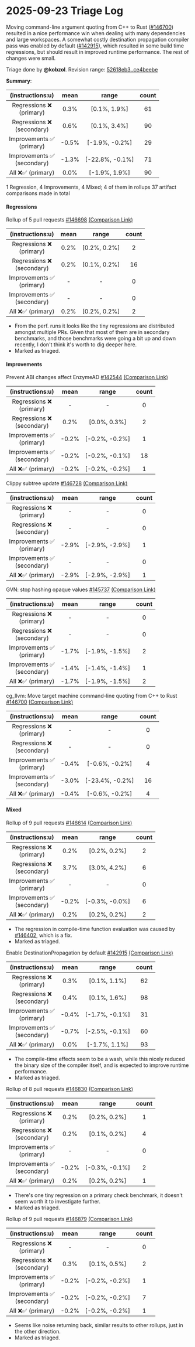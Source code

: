 # 2025-09-23 Triage Log

Moving command-line argument quoting from C++ to Rust ([#146700](https://github.com/rust-lang/rust/pull/146700)) resulted in a nice performance
win when dealing with many dependencies and large workspaces. A somewhat costly destination propagation
compiler pass was enabled by default ([#142915](https://github.com/rust-lang/rust/pull/142915)), which resulted in some build time regressions,
but should result in improved runtime performance. The rest of changes were small.

Triage done by **@kobzol**.
Revision range: [52618eb3..ce4beebe](https://perf.rust-lang.org/?start=52618eb338609df44978b0ca4451ab7941fd1c7a&end=ce4beebecb77821734079cff47d8af08f9f27f11&absolute=false&stat=instructions%3Au)

**Summary**:

| (instructions:u)                   | mean  | range           | count |
|:----------------------------------:|:-----:|:---------------:|:-----:|
| Regressions ❌ <br /> (primary)    | 0.3%  | [0.1%, 1.9%]    | 61    |
| Regressions ❌ <br /> (secondary)  | 0.6%  | [0.1%, 3.4%]    | 90    |
| Improvements ✅ <br /> (primary)   | -0.5% | [-1.9%, -0.2%]  | 29    |
| Improvements ✅ <br /> (secondary) | -1.3% | [-22.8%, -0.1%] | 71    |
| All ❌✅ (primary)                 | 0.0%  | [-1.9%, 1.9%]   | 90    |


1 Regression, 4 Improvements, 4 Mixed; 4 of them in rollups
37 artifact comparisons made in total

#### Regressions

Rollup of 5 pull requests [#146698](https://github.com/rust-lang/rust/pull/146698) [(Comparison Link)](https://perf.rust-lang.org/compare.html?start=93117677d857bb7c3f12c9dc500d77839f8fb13d&end=4793ef5cf527339f072c39d129477ad5bb678f9e&stat=instructions:u)

| (instructions:u)                   | mean | range        | count |
|:----------------------------------:|:----:|:------------:|:-----:|
| Regressions ❌ <br /> (primary)    | 0.2% | [0.2%, 0.2%] | 2     |
| Regressions ❌ <br /> (secondary)  | 0.2% | [0.1%, 0.2%] | 16    |
| Improvements ✅ <br /> (primary)   | -    | -            | 0     |
| Improvements ✅ <br /> (secondary) | -    | -            | 0     |
| All ❌✅ (primary)                 | 0.2% | [0.2%, 0.2%] | 2     |

- From the perf. runs it looks like the tiny regressions are distributed amongst multiple PRs. Given that most of them are in secondary benchmarks, and those benchmarks were going a bit up and down recently, I don't think it's worth to dig deeper here.
- Marked as triaged. 

#### Improvements

Prevent ABI changes affect EnzymeAD [#142544](https://github.com/rust-lang/rust/pull/142544) [(Comparison Link)](https://perf.rust-lang.org/compare.html?start=4793ef5cf527339f072c39d129477ad5bb678f9e&end=97a987f14c5bd948f7ee8dba75999f104a6f03a7&stat=instructions:u)

| (instructions:u)                   | mean  | range          | count |
|:----------------------------------:|:-----:|:--------------:|:-----:|
| Regressions ❌ <br /> (primary)    | -     | -              | 0     |
| Regressions ❌ <br /> (secondary)  | 0.2%  | [0.0%, 0.3%]   | 2     |
| Improvements ✅ <br /> (primary)   | -0.2% | [-0.2%, -0.2%] | 1     |
| Improvements ✅ <br /> (secondary) | -0.2% | [-0.2%, -0.1%] | 18    |
| All ❌✅ (primary)                 | -0.2% | [-0.2%, -0.2%] | 1     |


Clippy subtree update [#146728](https://github.com/rust-lang/rust/pull/146728) [(Comparison Link)](https://perf.rust-lang.org/compare.html?start=0c0c58b8e453f552ebd7f3a1545acdd109de028c&end=7c275d09ea6b953d2cca169667184a7214bd14c7&stat=instructions:u)

| (instructions:u)                   | mean  | range          | count |
|:----------------------------------:|:-----:|:--------------:|:-----:|
| Regressions ❌ <br /> (primary)    | -     | -              | 0     |
| Regressions ❌ <br /> (secondary)  | -     | -              | 0     |
| Improvements ✅ <br /> (primary)   | -2.9% | [-2.9%, -2.9%] | 1     |
| Improvements ✅ <br /> (secondary) | -     | -              | 0     |
| All ❌✅ (primary)                 | -2.9% | [-2.9%, -2.9%] | 1     |


GVN: stop hashing opaque values [#145737](https://github.com/rust-lang/rust/pull/145737) [(Comparison Link)](https://perf.rust-lang.org/compare.html?start=2f4dfc753fd86c672aa4145940db075a8a149f17&end=e10aa8891182378de002bd71bf4d04181fb8231d&stat=instructions:u)

| (instructions:u)                   | mean  | range          | count |
|:----------------------------------:|:-----:|:--------------:|:-----:|
| Regressions ❌ <br /> (primary)    | -     | -              | 0     |
| Regressions ❌ <br /> (secondary)  | -     | -              | 0     |
| Improvements ✅ <br /> (primary)   | -1.7% | [-1.9%, -1.5%] | 2     |
| Improvements ✅ <br /> (secondary) | -1.4% | [-1.4%, -1.4%] | 1     |
| All ❌✅ (primary)                 | -1.7% | [-1.9%, -1.5%] | 2     |


cg_llvm: Move target machine command-line quoting from C++ to Rust [#146700](https://github.com/rust-lang/rust/pull/146700) [(Comparison Link)](https://perf.rust-lang.org/compare.html?start=59043567a5cf12800e1457c36ad6a6b0fa02c6b6&end=0be8e16088894483a7012c5026c3247c14a0c3c2&stat=instructions:u)

| (instructions:u)                   | mean  | range           | count |
|:----------------------------------:|:-----:|:---------------:|:-----:|
| Regressions ❌ <br /> (primary)    | -     | -               | 0     |
| Regressions ❌ <br /> (secondary)  | -     | -               | 0     |
| Improvements ✅ <br /> (primary)   | -0.4% | [-0.6%, -0.2%]  | 4     |
| Improvements ✅ <br /> (secondary) | -3.0% | [-23.4%, -0.2%] | 16    |
| All ❌✅ (primary)                 | -0.4% | [-0.6%, -0.2%]  | 4     |


#### Mixed

Rollup of 9 pull requests [#146614](https://github.com/rust-lang/rust/pull/146614) [(Comparison Link)](https://perf.rust-lang.org/compare.html?start=9d82de19dfae60e55c291f5f28e28cfc2c1b9630&end=8a1b39995e5b630c5872f5de5079f1f569bd5ac2&stat=instructions:u)

| (instructions:u)                   | mean  | range          | count |
|:----------------------------------:|:-----:|:--------------:|:-----:|
| Regressions ❌ <br /> (primary)    | 0.2%  | [0.2%, 0.2%]   | 2     |
| Regressions ❌ <br /> (secondary)  | 3.7%  | [3.0%, 4.2%]   | 6     |
| Improvements ✅ <br /> (primary)   | -     | -              | 0     |
| Improvements ✅ <br /> (secondary) | -0.2% | [-0.3%, -0.0%] | 6     |
| All ❌✅ (primary)                 | 0.2%  | [0.2%, 0.2%]   | 2     |

- The regression in compile-time function evaluation was caused by [#146402](https://github.com/rust-lang/rust/pull/146402), which is a fix.
- Marked as triaged.

Enable DestinationPropagation by default [#142915](https://github.com/rust-lang/rust/pull/142915) [(Comparison Link)](https://perf.rust-lang.org/compare.html?start=2ebb1263e3506412889410b567fa813ca3cb5c63&end=ce6daf3d5a5bffb2a00264197f92dc31608df0da&stat=instructions:u)

| (instructions:u)                   | mean  | range          | count |
|:----------------------------------:|:-----:|:--------------:|:-----:|
| Regressions ❌ <br /> (primary)    | 0.3%  | [0.1%, 1.1%]   | 62    |
| Regressions ❌ <br /> (secondary)  | 0.4%  | [0.1%, 1.6%]   | 98    |
| Improvements ✅ <br /> (primary)   | -0.4% | [-1.7%, -0.1%] | 31    |
| Improvements ✅ <br /> (secondary) | -0.7% | [-2.5%, -0.1%] | 60    |
| All ❌✅ (primary)                 | 0.0%  | [-1.7%, 1.1%]  | 93    |

- The compile-time effects seem to be a wash, while this nicely reduced the binary size of the compiler itself, and is expected to improve runtime performance.
- Marked as triaged.

Rollup of 8 pull requests [#146830](https://github.com/rust-lang/rust/pull/146830) [(Comparison Link)](https://perf.rust-lang.org/compare.html?start=dd7fda570040e8a736f7d8bc28ddd1b444aabc82&end=dfa22235d858086511bedc4acde9db1c045ffbac&stat=instructions:u)

| (instructions:u)                   | mean  | range          | count |
|:----------------------------------:|:-----:|:--------------:|:-----:|
| Regressions ❌ <br /> (primary)    | 0.2%  | [0.2%, 0.2%]   | 1     |
| Regressions ❌ <br /> (secondary)  | 0.2%  | [0.1%, 0.2%]   | 4     |
| Improvements ✅ <br /> (primary)   | -     | -              | 0     |
| Improvements ✅ <br /> (secondary) | -0.2% | [-0.3%, -0.1%] | 2     |
| All ❌✅ (primary)                 | 0.2%  | [0.2%, 0.2%]   | 1     |

- There's one tiny regression on a primary check benchmark, it doesn't seem worth it to investigate further.
- Marked as triaged.

Rollup of 9 pull requests [#146879](https://github.com/rust-lang/rust/pull/146879) [(Comparison Link)](https://perf.rust-lang.org/compare.html?start=9f32ccf35fb877270bc44a86a126440f04d676d0&end=29005cb128e6d447e6bd9c110c9a684665f95985&stat=instructions:u)

| (instructions:u)                   | mean  | range          | count |
|:----------------------------------:|:-----:|:--------------:|:-----:|
| Regressions ❌ <br /> (primary)    | -     | -              | 0     |
| Regressions ❌ <br /> (secondary)  | 0.3%  | [0.1%, 0.5%]   | 2     |
| Improvements ✅ <br /> (primary)   | -0.2% | [-0.2%, -0.2%] | 1     |
| Improvements ✅ <br /> (secondary) | -0.2% | [-0.2%, -0.2%] | 7     |
| All ❌✅ (primary)                 | -0.2% | [-0.2%, -0.2%] | 1     |

- Seems like noise returning back, similar results to other rollups, just in the other direction.
- Marked as triaged.
